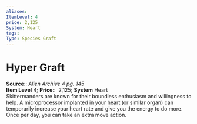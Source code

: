 ```yaml
---
aliases: 
ItemLevel: 4
price: 2,125
System: Heart
tags: 
Type: Species Graft
---
```


# Hyper Graft

**Source**:: _Alien Archive 4 pg. 145_  
**Item Level** 4;
**Price**::  2,125; **System** Heart  
Skittermanders are known for their boundless enthusiasm and willingness to help. A microprocessor implanted in your heart (or similar organ) can temporarily increase your heart rate and give you the energy to do more. Once per day, you can take an extra move action.
